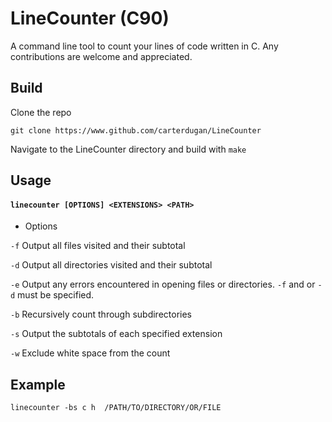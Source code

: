 # LineCounter (C90)
A command line tool to count your lines of code written in C.
Any contributions are welcome and appreciated.

## Build

Clone the repo

`git clone https://www.github.com/carterdugan/LineCounter`

Navigate to the LineCounter directory and build with `make`

## Usage
#### `linecounter [OPTIONS] <EXTENSIONS> <PATH>`

  * Options


  `-f` Output all files visited and their subtotal

  `-d` Output all directories visited and their subtotal

  `-e` Output any errors encountered in opening files or directories. `-f` and or `-d` must be specified.

  `-b` Recursively count through subdirectories

  `-s` Output the subtotals of each specified extension

  `-w` Exclude white space from the count

## Example
`linecounter -bs c h  /PATH/TO/DIRECTORY/OR/FILE`
